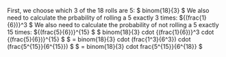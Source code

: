First, we choose which 3 of the 18 rolls are 5: $ binom{18}{3} $ 
We also need to calculate the prbability of rolling a 5 exactly 3 times: ${(frac{1}{6})}^3 $ 
We also need to calculate the probability of not rolling a 5 exactly 15 times: ${(frac{5}{6})}^{15} $ 
$ binom{18}{3} cdot {(frac{1}{6})}^3 cdot {(frac{5}{6})}^{15} $ 
$ = binom{18}{3} cdot (frac{1^3}{6^3}) cdot (frac{5^{15}}{6^{15}}) $ 
$ = binom{18}{3} cdot frac{5^{15}}{6^{18}} $
